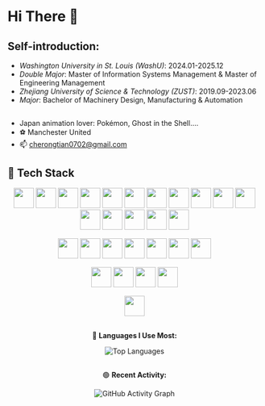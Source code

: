 # Hi There 👋
## Self-introduction:
- *Washington University in St. Louis (WashU)*: 2024.01-2025.12
- *Double Major*: Master of Information Systems Management & Master of Engineering Management
- *Zhejiang University of Science & Technology (ZUST)*: 2019.09-2023.06
- *Major*: Bachelor of Machinery Design, Manufacturing & Automation
##
- Japan animation lover: Pokémon, Ghost in the Shell....
- ⚽️ Manchester United
- 📫 cherongtian0702@gmail.com

## 🧰 Tech Stack
<p align="center">
  <!-- Programming Languages -->
  <img src="https://cdn.jsdelivr.net/gh/devicons/devicon/icons/cplusplus/cplusplus-original.svg" height="40"/> <!-- cpp -->
  <img src="https://cdn.jsdelivr.net/gh/devicons/devicon/icons/python/python-original.svg" height="40"/> <!-- python -->
  <img src="https://cdn.jsdelivr.net/gh/devicons/devicon/icons/c/c-original.svg" height="40"/> <!-- c -->
  <img src="https://cdn.jsdelivr.net/gh/devicons/devicon/icons/mysql/mysql-original.svg" height="40"/> <!-- mysql -->
  <img src="https://cdn.jsdelivr.net/gh/devicons/devicon/icons/sqlite/sqlite-original.svg" height="40"/> <!-- sqlite -->
  <img src="https://cdn.jsdelivr.net/gh/devicons/devicon/icons/r/r-original.svg" height="40"/> <!-- r -->
  <img src="https://cdn.jsdelivr.net/gh/devicons/devicon/icons/matlab/matlab-original.svg" height="40"/> <!-- matlab -->
  <img src="https://cdn.jsdelivr.net/gh/devicons/devicon/icons/numpy/numpy-original.svg" height="40"/> <!-- np -->
  <img src="https://cdn.jsdelivr.net/gh/devicons/devicon/icons/pandas/pandas-original.svg" height="40"/> <!-- pd -->
  <img src="https://cdn.simpleicons.org/matplotlib/11557C" height="40"/> <!-- plt -->
  <img src="https://cdn.jsdelivr.net/gh/devicons/devicon/icons/pytorch/pytorch-original.svg" height="40"/> <!-- torch -->
  <img src="https://cdn.jsdelivr.net/gh/devicons/devicon/icons/html5/html5-original.svg" height="40"/> <!-- html5 -->
  <img src="https://cdn.jsdelivr.net/gh/devicons/devicon/icons/css3/css3-original.svg" height="40"/> <!-- css3 -->
  <img src="https://cdn.jsdelivr.net/gh/devicons/devicon/icons/javascript/javascript-original.svg" height="40"/> <!-- js -->
  <img src="https://cdn.simpleicons.org/solidity/363636" height="40"/> <!-- solidity -->
  <img src="https://cdn.jsdelivr.net/gh/devicons/devicon/icons/bash/bash-original.svg" height="40"/> <!-- bash -->
</p>

<p align="center">
  <!-- Cloud & DevOps -->
  <img src="https://cdn.jsdelivr.net/gh/devicons/devicon/icons/azure/azure-original.svg" height="40"/> <!-- azure -->
  <img src="https://cdn.jsdelivr.net/gh/devicons/devicon/icons/amazonwebservices/amazonwebservices-original.svg" height="40"/> <!-- aws -->
  <img src="https://cdn.jsdelivr.net/gh/devicons/devicon/icons/docker/docker-original.svg" height="40"/> <!-- docker -->
  <img src="https://cdn.jsdelivr.net/gh/devicons/devicon/icons/kubernetes/kubernetes-plain.svg" height="40"/> <!-- k8s -->
  <img src="https://cdn.jsdelivr.net/gh/devicons/devicon/icons/terraform/terraform-original.svg" height="40"/> <!-- terraform -->
  <img src="https://cdn.jsdelivr.net/gh/devicons/devicon/icons/github/github-original.svg" height="40"/> <!-- github -->
  <img src="https://cdn.jsdelivr.net/gh/devicons/devicon/icons/git/git-original.svg" height="40"/> <!-- git -->
</p>

<p align="center">
  <!-- Web / Visualization / Frameworks -->
  <img src="https://cdn.jsdelivr.net/gh/devicons/devicon/icons/streamlit/streamlit-original.svg" height="40"/> <!-- streamlit -->
  <img src="https://cdn.simpleicons.org/powerbi/F2C811" height="40"/> <!-- powerBI -->
  <img src="https://cdn.simpleicons.org/tableau/E97627" height="40"/> <!-- Tableau -->
  <img src="https://cdn.simpleicons.org/microsoftexcel/217346" height="40"/>
</p>

<p align="center">
  <!-- IDE / Tools -->
  <img src="https://cdn.jsdelivr.net/gh/devicons/devicon/icons/vscode/vscode-original.svg" height="40"/> <!-- vscode -->
  <!-- <img src="https://cdn.jsdelivr.net/gh/devicons/devicon/icons/linux/linux-original.svg" height="40"/> linux --> 
</p>


## 
  <div align="center">
    🔴 <b>Languages I Use Most: </b>
  </div>

<p align="center">
  <img src="https://github-readme-stats.vercel.app/api/top-langs/?username=CheRongtian&layout=compact&langs_count=8&theme=radical" alt="Top Languages"/>
</p>

## 
  <div align="center">
    🟢 <b>Recent Activity:</b>
  </div>

<p align="center">
  <img src="https://github-readme-activity-graph.vercel.app/graph?username=CheRongtian&theme=react" alt="GitHub Activity Graph"/>
</p>
